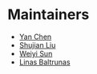 # Maintainers

- [Yan Chen](https://github.com/ecir2022)
- [Shujian Liu](https://github.com/Shujian2015)
- [Weiyi Sun](https://github.com/sun-weiyi)
- [Linas Baltrunas](https://github.com/mumas)
